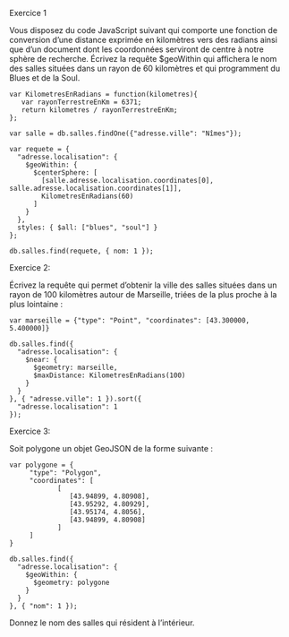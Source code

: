 Exercice 1

Vous disposez du code JavaScript suivant qui comporte une fonction de conversion d’une distance exprimée en kilomètres vers des radians ainsi que d’un document dont les coordonnées serviront de centre à notre sphère de recherche. Écrivez la requête $geoWithin qui affichera le nom des salles situées dans un rayon de 60 kilomètres et qui programment du Blues et de la Soul.

```
var KilometresEnRadians = function(kilometres){ 
   var rayonTerrestreEnKm = 6371; 
   return kilometres / rayonTerrestreEnKm; 
}; 
 
var salle = db.salles.findOne({"adresse.ville": "Nîmes"}); 
 
var requete = {
  "adresse.localisation": {
    $geoWithin: {
      $centerSphere: [
        [salle.adresse.localisation.coordinates[0], salle.adresse.localisation.coordinates[1]],
        KilometresEnRadians(60)
      ]
    }
  },
  styles: { $all: ["blues", "soul"] }
};

db.salles.find(requete, { nom: 1 }); 
```


Exercice 2: 

Écrivez la requête qui permet d’obtenir la ville des salles situées dans un rayon de 100 kilomètres autour de Marseille, triées de la plus proche à la plus lointaine :

```
var marseille = {"type": "Point", "coordinates": [43.300000, 5.400000]} 
 
db.salles.find({
  "adresse.localisation": {
    $near: {
      $geometry: marseille,
      $maxDistance: KilometresEnRadians(100)
    }
  }
}, { "adresse.ville": 1 }).sort({ 
  "adresse.localisation": 1 
});
```


Exercice 3:

Soit polygone un objet GeoJSON de la forme suivante :

```
var polygone = { 
     "type": "Polygon", 
     "coordinates": [ 
            [ 
               [43.94899, 4.80908], 
               [43.95292, 4.80929], 
               [43.95174, 4.8056], 
               [43.94899, 4.80908] 
            ] 
     ] 
} 

db.salles.find({
  "adresse.localisation": {
    $geoWithin: {
      $geometry: polygone
    }
  }
}, { "nom": 1 });
```

Donnez le nom des salles qui résident à l’intérieur.

